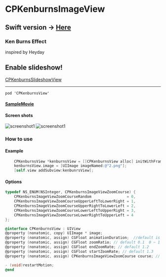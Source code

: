CPKenburnsImageView
===================

## Swift version -> [Here](https://github.com/ra1028/KenBurnsSlideshowView)

### Ken Burns Effect

inspired by Heyday 

## Enable slideshow!

[CPKenburnsSlideshowView](https://github.com/muukii0803/CPKenburnsSlideshowView)

---- 
```
pod 'CPKenburnsView'
```
#### [SampleMovie](http://f.cl.ly/items/3R0n3x291924413z1Y44/sampleMovie.mp4)

#### Screen shots
![screenshot1](screenshot1.png)
![screenshot1](screenshot2.png)


### How to use
#### Example

```Objective-C
    CPKenburnsView *kenburnsView = [[CPKenburnsView alloc] initWithFrame:CGRectMake(0, 0, 320, 320)];
    kenburnsView.image = [UIImage imageNamed:@"2.png"];
    [self.view addSubview:kenbunrsView];
```

#### Options

```Objective-C
typedef NS_ENUM(NSInteger, CPKenburnsImageViewZoomCourse) {
    CPKenburnsImageViewZoomCourseRandom                = 0,
    CPKenburnsImageViewZoomCourseUpperLeftToLowerRight = 1,
    CPKenburnsImageViewZoomCourseUpperRightToLowerLeft = 2,
    CPKenburnsImageViewZoomCourseLowerLeftToUpperRight = 3,
    CPKenburnsImageViewZoomCourseLowerRightToUpperLeft = 4
};
```

```Objective-C
@interface CPKenburnsView : UIView
@property (nonatomic, copy) UIImage * image;
@property (nonatomic, assign) CGFloat animationDuration;  //default is 13.f
@property (nonatomic, assign) CGFloat zoomRatio; // default 0.1  0 ~ 1
@property (nonatomic, assign) CGFloat endZoomRate; // default 1.2
@property (nonatomic, assign) CGFloat startZoomRate; // default 1.3
@property (nonatomic, assign) CPKenburnsImageViewZoomCourse course; // default is 0

- (void)restartMotion;
@end
```
